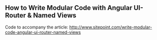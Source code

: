 ## How to Write Modular Code with Angular UI-Router & Named Views

Code to accompany the article: http://www.sitepoint.com/write-modular-code-angular-ui-router-named-views
